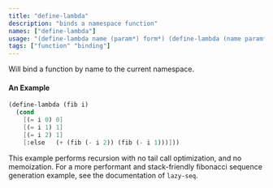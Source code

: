 ```yaml
---
title: "define-lambda"
description: "binds a namespace function"
names: ["define-lambda"]
usage: "(define-lambda name (param*) form*) (define-lambda (name param*) form*)"
tags: ["function" "binding"]
---
```


Will bind a function by name to the current namespace.

#### An Example

```scheme
(define-lambda (fib i)
  (cond
    [(= i 0) 0]
    [(= i 1) 1]
    [(= i 2) 1]
    [:else   (+ (fib (- i 2)) (fib (- i 1)))]))
```

This example performs recursion with no tail call optimization, and no memoization. For a more performant and stack-friendly fibonacci sequence generation example, see the documentation of `lazy-seq`.
